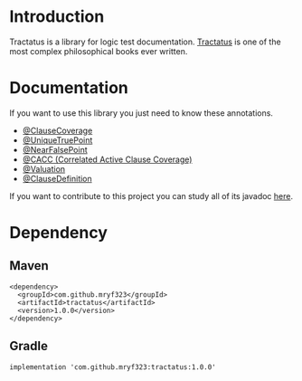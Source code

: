 # Introduction
Tractatus is a library for logic test documentation. [Tractatus](https://en.wikipedia.org/wiki/Tractatus_Logico-Philosophicus) is one of the most complex philosophical books ever written.
# Documentation
If you want to use this library you just need to know these annotations.
* [@ClauseCoverage](https://mryf323.github.io/tractatus/com/github/mryf323/tractatus/ClauseCoverage.html)
* [@UniqueTruePoint](https://mryf323.github.io/tractatus/com/github/mryf323/tractatus/UniqueTruePoint.html)
* [@NearFalsePoint](https://mryf323.github.io/tractatus/com/github/mryf323/tractatus/NearFalsePoint.html)
* [@CACC (Correlated Active Clause Coverage)](https://mryf323.github.io/tractatus/com/github/mryf323/tractatus/CACC.html)
* [@Valuation](https://mryf323.github.io/tractatus/com/github/mryf323/tractatus/Valuation.html)   
* [@ClauseDefinition](https://mryf323.github.io/tractatus/com/github/mryf323/tractatus/ClauseDefinition.html)

If you want to contribute to this project you can study all of its javadoc [here](https://mryf323.github.io/tractatus).
# Dependency
## Maven
```
<dependency>
  <groupId>com.github.mryf323</groupId>
  <artifactId>tractatus</artifactId>
  <version>1.0.0</version>
</dependency>
```

## Gradle
```
implementation 'com.github.mryf323:tractatus:1.0.0'
```
